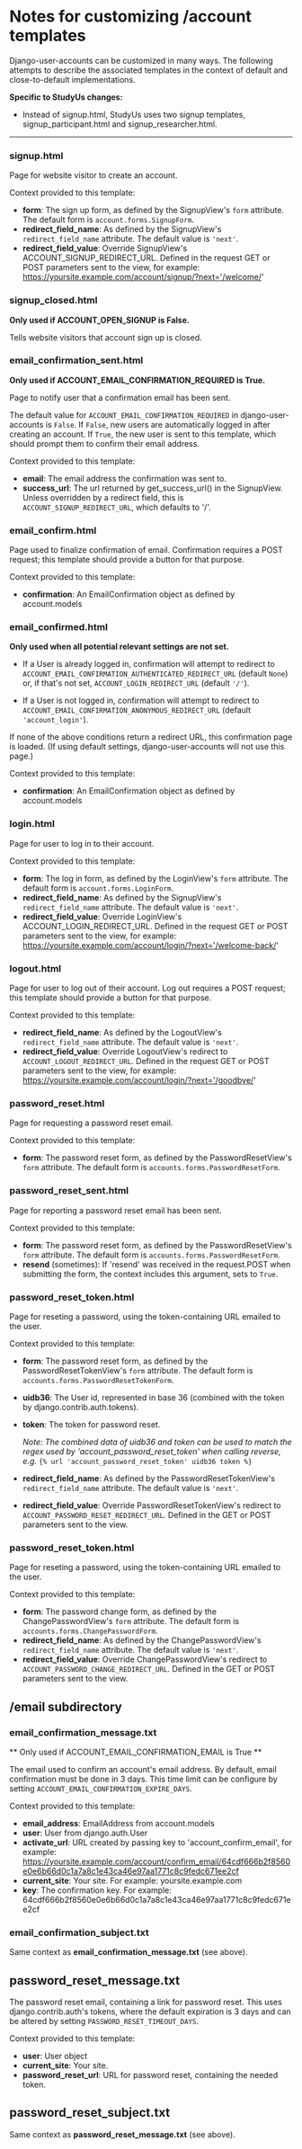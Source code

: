 # Notes for customizing /account templates

Django-user-accounts can be customized in many ways. The following attempts
to describe the associated templates in the context of default and
close-to-default implementations.

**Specific to StudyUs changes:**
* Instead of signup.html, StudyUs uses two
signup templates, signup_participant.html and signup_researcher.html.

-----

### signup.html

Page for website visitor to create an account.

Context provided to this template:
* **form**: The sign up form, as defined by the SignupView's `form` attribute.
The default form is `account.forms.SignupForm`.
* **redirect_field_name**: As defined by the SignupView's `redirect_field_name`
attribute. The default value is `'next'`.
* **redirect_field_value**: Override SignupView's ACCOUNT_SIGNUP_REDIRECT_URL.
Defined in the request GET or POST parameters sent to the view, for example:
      https://yoursite.example.com/account/signup/?next='/welcome/'

### signup_closed.html

**Only used if ACCOUNT_OPEN_SIGNUP is False.**

Tells website visitors that account sign up is closed.

### email_confirmation_sent.html

**Only used if ACCOUNT_EMAIL_CONFIRMATION_REQUIRED is True.**

Page to notify user that a confirmation email has been sent.

The default value for `ACCOUNT_EMAIL_CONFIRMATION_REQUIRED` in
django-user-accounts is `False`. If `False`, new users are automatically
logged in after creating an account. If `True`, the new user is sent to this
template, which should prompt them to confirm their email address.

Context provided to this template:
* **email**: The email address the confirmation was sent to.
* **success_url**: The url returned by get_success_url() in the SignupView.
Unless overridden by a redirect field, this is `ACCOUNT_SIGNUP_REDIRECT_URL`,
which defaults to '/'.

### email_confirm.html

Page used to finalize confirmation of email. Confirmation requires a POST
request; this template should provide a button for that purpose.

Context provided to this template:
* **confirmation**: An EmailConfirmation object as defined by account.models

### email_confirmed.html

**Only used when all potential relevant settings are not set.**

* If a User is already logged in, confirmation will attempt to redirect to `ACCOUNT_EMAIL_CONFIRMATION_AUTHENTICATED_REDIRECT_URL` (default `None`) or,
if that's not set, `ACCOUNT_LOGIN_REDIRECT_URL` (default `'/'`).

* If a User is not logged in, confirmation will attempt to redirect to
`ACCOUNT_EMAIL_CONFIRMATION_ANONYMOUS_REDIRECT_URL` (default `'account_login'`).

If none of the above conditions return a redirect URL, this confirmation
page is loaded. (If using default settings, django-user-accounts will not use
this page.)

Context provided to this template:
* **confirmation**: An EmailConfirmation object as defined by account.models

### login.html

Page for user to log in to their account.

Context provided to this template:
* **form**: The log in form, as defined by the LoginView's `form` attribute.
The default form is `account.forms.LoginForm`.
* **redirect_field_name**: As defined by the SignupView's `redirect_field_name`
attribute. The default value is `'next'`.
* **redirect_field_value**: Override LoginView's ACCOUNT_LOGIN_REDIRECT_URL.
Defined in the request GET or POST parameters sent to the view, for example:
      https://yoursite.example.com/account/login/?next='/welcome-back/'

### logout.html

Page for user to log out of their account. Log out requires a POST
request; this template should provide a button for that purpose.

Context provided to this template:
* **redirect_field_name**: As defined by the LogoutView's `redirect_field_name`
attribute. The default value is `'next'`.
* **redirect_field_value**: Override LogoutView's redirect to
`ACCOUNT_LOGOUT_REDIRECT_URL`. Defined in the request GET or POST parameters
sent to the view, for example:
      https://yoursite.example.com/account/login/?next='/goodbye/'

### password_reset.html

Page for requesting a password reset email.

Context provided to this template:
* **form**: The password reset form, as defined by the PasswordResetView's
`form` attribute. The default form is `accounts.forms.PasswordResetForm`.

### password_reset_sent.html

Page for reporting a password reset email has been sent.

Context provided to this template:
* **form**: The password reset form, as defined by the PasswordResetView's
`form` attribute. The default form is `accounts.forms.PasswordResetForm`.
* **resend** (sometimes): If 'resend' was received in the request.POST when
submitting the form, the context includes this argument, sets to `True`.

### password_reset_token.html

Page for reseting a password, using the token-containing URL emailed to the
user.

Context provided to this template:
* **form**: The password reset form, as defined by the
PasswordResetTokenView's `form` attribute. The default form is
`accounts.forms.PasswordResetTokenForm`.
* **uidb36**: The User id, represented in base 36 (combined with the token by
  django.contrib.auth.tokens).
* **token**: The token for password reset.

  *Note: The combined data of uidb36 and token can be used to match the
  regex used by 'account_password_reset_token' when calling reverse, e.g.*
  `{% url 'account_password_reset_token' uidb36 token %}`
* **redirect_field_name**: As defined by the PasswordResetTokenView's
`redirect_field_name` attribute. The default value is `'next'`.
* **redirect_field_value**: Override PasswordResetTokenView's redirect to
`ACCOUNT_PASSWORD_RESET_REDIRECT_URL`. Defined in the GET or POST parameters
sent to the view.

### password_reset_token.html

Page for reseting a password, using the token-containing URL emailed to the
user.

Context provided to this template:
* **form**: The password change form, as defined by the ChangePasswordView's
`form` attribute. The default form is `accounts.forms.ChangePasswordForm`.
* **redirect_field_name**: As defined by the ChangePasswordView's
`redirect_field_name` attribute. The default value is `'next'`.
* **redirect_field_value**: Override ChangePasswordView's redirect to
`ACCOUNT_PASSWORD_CHANGE_REDIRECT_URL`. Defined in the GET or POST parameters
sent to the view.

## /email subdirectory

### email_confirmation_message.txt

** Only used if ACCOUNT_EMAIL_CONFIRMATION_EMAIL is True **

The email used to confirm an account's email address. By default, email
confirmation must be done in 3 days. This time limit can be configure by
setting `ACCOUNT_EMAIL_CONFIRMATION_EXPIRE_DAYS`.

Context provided to this template:
* **email_address**: EmailAddress from account.models
* **user**: User from django.auth.User
* **activate_url**: URL created by passing key to 'account_confirm_email',
    for example:
      https://yoursite.example.com/account/confirm_email/64cdf666b2f8560e0e6b66d0c1a7a8c1e43ca46e97aa1771c8c9fedc671ee2cf
* **current_site**: Your site. For example:
      yoursite.example.com
* **key**: The confirmation key. For example:
      64cdf666b2f8560e0e6b66d0c1a7a8c1e43ca46e97aa1771c8c9fedc671ee2cf

### email_confirmation_subject.txt

Same context as **email_confirmation_message.txt** (see above).

## password_reset_message.txt

The password reset email, containing a link for password reset. This uses
django.contrib.auth's tokens, where the default expiration is 3 days and can
be altered by setting `PASSWORD_RESET_TIMEOUT_DAYS`.

Context provided to this template:
* **user**: User object
* **current_site**: Your site.
* **password_reset_url**: URL for password reset, containing the needed token.

## password_reset_subject.txt

Same context as **password_reset_message.txt** (see above).
